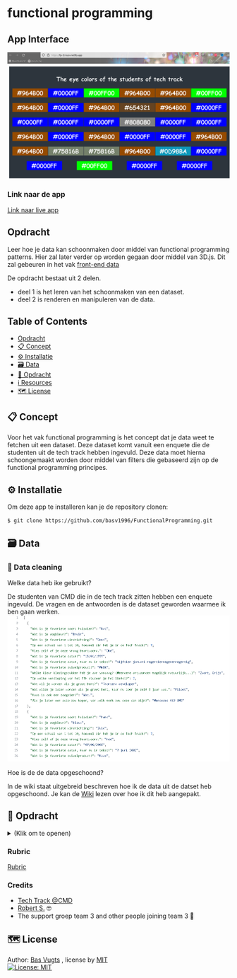 # functional programming

## App Interface
![Interface van de app](https://github.com/basv1996/FunctionalProgramming/blob/main/wiki_Img/workingApp.png)

### Link naar de app
[Link naar live app](https://fp-tt-basv.netlify.app/) 


## Opdracht

Leer hoe je data kan schoonmaken door middel van functional programming patterns. Hier zal later verder op worden gegaan door middel van 3D.js. Dit zal gebeuren in het vak [front-end data](https://github.com/basv1996/FrontendData) 

De opdracht bestaat uit 2 delen.
* deel 1 is het leren van het schoonmaken van een dataset.
* deel 2 is renderen en manipuleren van de data.

## Table of Contents
  * [Opdracht](#assessment)
  * [📋 Concept](#---concept)
  * [⚙️ Installatie](#---installation)
  * [🗃 Data](#---data)
  * [🏫 Opdracht](#---Opdracht)
  * [ℹ️ Resources](#---resources)
  * [🗺️ License](#----license)


## 📋 Concept
Voor het vak functional programming is het concept dat je data weet te fetchen uit een dataset. Deze dataset komt vanuit een enquete die de studenten uit de tech track hebben ingevuld. Deze data moet hierna schoongemaakt worden door middel van filters die gebaseerd zijn op de functional programming principes.


## ⚙️ Installatie
Om deze app te installeren kan je de repository clonen:
```bash
$ git clone https://github.com/basv1996/FunctionalProgramming.git
```

## 🗃 Data
### 💽 Data cleaning
Welke data heb ike gebruikt?

De studenten van CMD die in de tech track zitten hebben een enquete ingevuld. De vragen en de antwoorden is de dataset geworden waarmee ik ben gaan werken.
![Ruwe dataset](https://github.com/basv1996/FunctionalProgramming/blob/main/wiki_Img/Dataset_raw.png)



Hoe is de de data opgeschoond?

In de wiki staat uitgebreid beschreven hoe ik de data uit de datset heb opgeschoond. Je kan de [Wiki](https://github.com/basv1996/FunctionalProgramming/wiki/Opschonen-van-de-enquete-datan) lezen over hoe ik dit heb aangepakt.




## 🏫 Opdracht
<details>
  <summary></strong> (Klik om te openen)</summary>
Tijdens het vak Functional Programming worden we beoordeld op de volgende punten:

- Toepassing van het onderwerp
- Begrijpen van de materie
- Kwaliteit
- Proces


### Week 1 - Data Cleaning 🧹

**Goal**: Leren hoe je data kan showen en opschonen met functional programming   
In week 1 heb ik geleerd hoe functional programming in zijn werk gaat. Tevens heb ik geleerd hoe je door middel van een fetch de data uit een json bestand kan ophalen(renderen).   

### Week 2 - Werken met externe API 📊
**Goal**: Data van een externe API renderen en opschonen 
Ik heb deze week geleerd hoe je een externe API kan gebruiken.  

</details>

### Rubric

[Rubric](https://github.com/basv1996/FunctionalProgramming/wiki/Rubric-Functional-Programming-21-22)

### Credits
-  [Tech Track @CMD](https://github.com/cmda-tt/course-21-22) 
- [Robert S.](https://github.com/roberrrt-s) :nerd_face:
- The support groep team 3 and other people joining team 3 :muscle:


## 🗺️ License
Author: [Bas Vugts](https://github.com/basv1996) , license by
[MIT](https://github.com/basv1996/functional-programming/blob/master/LICENSE)      
[![License: MIT](https://img.shields.io/badge/License-MIT-yellow.svg)](https://opensource.org/licenses/MIT)


